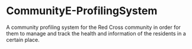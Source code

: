 # CommunityE-ProfilingSystem
A community profiling system for the Red Cross community in order for them to manage and track the health and information of the residents in a certain place.
